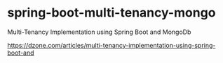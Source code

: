 # spring-boot-multi-tenancy-mongo
Multi-Tenancy Implementation using Spring Boot and MongoDb


https://dzone.com/articles/multi-tenancy-implementation-using-spring-boot-and
